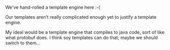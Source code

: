 We've hand-rolled a template engine here :-(

Our templates aren't really complicated enough yet to justify a template engine.

My ideal would be a template engine that compiles to java code,
sort of like what protobuf does.  I think soy templates can do that; 
maybe we should switch to them... 